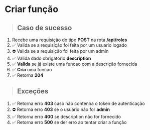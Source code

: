 # Criar função

> ## Caso de sucesso

1. Recebe uma requisição do tipo **POST** na rota **/api/roles**
2. ✅ Valida se a requisição foi feita por um usuario logado
3. ⛔️ Valida se a requisição foi feita por um admin
4. ✅ Valida dado obrigatório **description**
5. ✅ **Valida** se já existe uma funcao com a descrição fornecida
6. ✅ **Cria** uma funcao
7. ✅ Retorna **204**

> ## Exceções

1. ✅ Retorna erro **403** caso não contenha o token de autenticação
2. ⛔️ Retorna erro **403** se o usuário não for **admin**
3. ✅ Retorna erro **400** se description não for fornecido
4. ✅ Retorna erro **500** se der erro ao tentar criar a função
